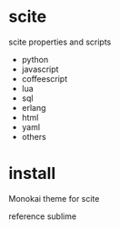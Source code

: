 scite
=====

scite properties and scripts

- python
- javascript
- coffeescript
- lua
- sql
- erlang
- html
- yaml
- others

install
=======

Monokai theme for scite

reference sublime 
